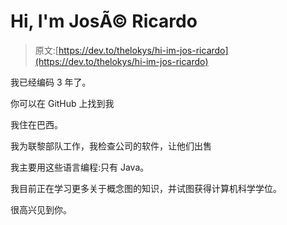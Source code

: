 # Hi, I'm JosÃ© Ricardo

> 原文:[https://dev.to/thelokys/hi-im-jos-ricardo](https://dev.to/thelokys/hi-im-jos-ricardo)

我已经编码 3 年了。

你可以在 GitHub 上找到我

我住在巴西。

我为联黎部队工作，我检查公司的软件，让他们出售

我主要用这些语言编程:只有 Java。

我目前正在学习更多关于概念图的知识，并试图获得计算机科学学位。

很高兴见到你。